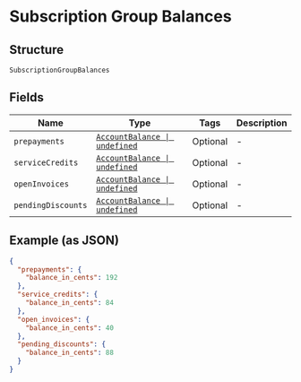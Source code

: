
# Subscription Group Balances

## Structure

`SubscriptionGroupBalances`

## Fields

| Name | Type | Tags | Description |
|  --- | --- | --- | --- |
| `prepayments` | [`AccountBalance \| undefined`](../../doc/models/account-balance.md) | Optional | - |
| `serviceCredits` | [`AccountBalance \| undefined`](../../doc/models/account-balance.md) | Optional | - |
| `openInvoices` | [`AccountBalance \| undefined`](../../doc/models/account-balance.md) | Optional | - |
| `pendingDiscounts` | [`AccountBalance \| undefined`](../../doc/models/account-balance.md) | Optional | - |

## Example (as JSON)

```json
{
  "prepayments": {
    "balance_in_cents": 192
  },
  "service_credits": {
    "balance_in_cents": 84
  },
  "open_invoices": {
    "balance_in_cents": 40
  },
  "pending_discounts": {
    "balance_in_cents": 88
  }
}
```

